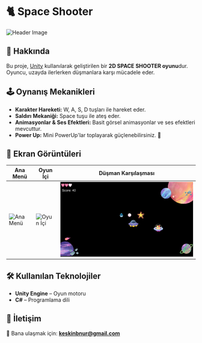 # 🐈 Space Shooter

![Header Image](https://raw.githubusercontent.com/KullanıcıAdın/RepoAdın/main/banner.png)

## 📌 Hakkında
Bu proje, [Unity](https://unity.com/) kullanılarak geliştirilen bir **2D SPACE SHOOTER oyunu**dur. Oyuncu, uzayda ilerlerken düşmanlara karşı mücadele eder.

## 🕹️ Oynanış Mekanikleri
- **Karakter Hareketi:** W, A, S, D tuşları ile hareket eder.
- **Saldırı Mekaniği:** Space tuşu ile ateş eder.
- **Animasyonlar & Ses Efektleri:** Basit görsel animasyonlar ve ses efektleri mevcuttur.
- **Power Up:** Mini PowerUp'lar toplayarak güçlenebilirsiniz. 🍰

## 📸 Ekran Görüntüleri
| Ana Menü | Oyun İçi | Düşman Karşılaşması |
|----------|---------|-------------------|
| ![Ana Menü](https://via.placeholder.com/300) | ![Oyun İçi](https://github.com/byzakeskin/Space-Shooter/blob/main/oyun%20içi.png) | ![Düşman](https://github.com/byzakeskin/Space-Shooter/blob/main/düşman%20karşılaşması.png) |

## 🛠️ Kullanılan Teknolojiler
- **Unity Engine** – Oyun motoru
- **C#** – Programlama dili

## 🩷 İletişim
📩 Bana ulaşmak için: **keskinbnur@gmail.com**
